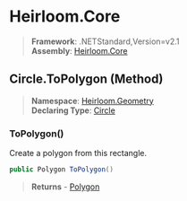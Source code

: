 # Heirloom.Core

> **Framework**: .NETStandard,Version=v2.1  
> **Assembly**: [Heirloom.Core][0]

## Circle.ToPolygon (Method)

> **Namespace**: [Heirloom.Geometry][0]  
> **Declaring Type**: [Circle][1]

### ToPolygon()

Create a polygon from this rectangle.

```cs
public Polygon ToPolygon()
```

> **Returns** - [Polygon][2]

[0]: ../../../Heirloom.Core.md
[1]: ../Circle.md
[2]: ../Polygon.md
